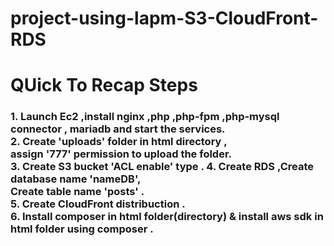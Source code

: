 # project-using-lapm-S3-CloudFront-RDS

<h1>QUick To Recap Steps</h1>

<h3>1. Launch Ec2 ,install nginx ,php ,php-fpm ,php-mysql connector , mariadb and start the services.<br>
2. Create 'uploads' folder in html directory ,<br>
   assign '777' permission to upload the folder.<br>
3. Create S3 bucket 'ACL enable' type .
4. Create RDS ,Create database name 'nameDB', <br>
   Create table name 'posts' .<br>
5. Create CloudFront distribuction .<br>
6. Install composer in html folder(directory) & install aws sdk in html folder using composer .<br></h3>

